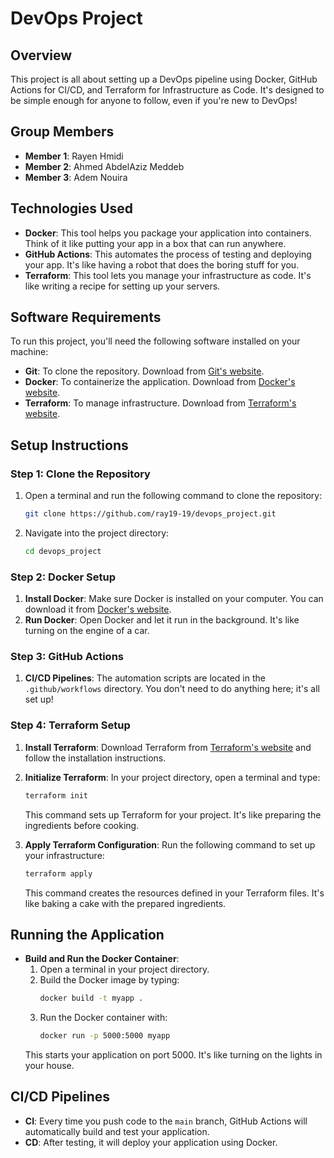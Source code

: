 # DevOps Project

## Overview

This project is all about setting up a DevOps pipeline using Docker, GitHub Actions for CI/CD, and Terraform for Infrastructure as Code. It's designed to be simple enough for anyone to follow, even if you're new to DevOps!


## Group Members

- **Member 1**: Rayen Hmidi
- **Member 2**: Ahmed AbdelAziz Meddeb
- **Member 3**: Adem Nouira


## Technologies Used

- **Docker**: This tool helps you package your application into containers. Think of it like putting your app in a box that can run anywhere.
- **GitHub Actions**: This automates the process of testing and deploying your app. It's like having a robot that does the boring stuff for you.
- **Terraform**: This tool lets you manage your infrastructure as code. It's like writing a recipe for setting up your servers.

## Software Requirements

To run this project, you'll need the following software installed on your machine:

- **Git**: To clone the repository. Download from [Git's website](https://git-scm.com/).
- **Docker**: To containerize the application. Download from [Docker's website](https://www.docker.com/).
- **Terraform**: To manage infrastructure. Download from [Terraform's website](https://www.terraform.io/downloads.html).

## Setup Instructions

### Step 1: Clone the Repository

1. Open a terminal and run the following command to clone the repository:
   ```bash
   git clone https://github.com/ray19-19/devops_project.git
   ```
2. Navigate into the project directory:
   ```bash
   cd devops_project
   ```

### Step 2: Docker Setup

1. **Install Docker**: Make sure Docker is installed on your computer. You can download it from [Docker's website](https://www.docker.com/).
2. **Run Docker**: Open Docker and let it run in the background. It's like turning on the engine of a car.

### Step 3: GitHub Actions

1. **CI/CD Pipelines**: The automation scripts are located in the `.github/workflows` directory. You don't need to do anything here; it's all set up!

### Step 4: Terraform Setup

1. **Install Terraform**: Download Terraform from [Terraform's website](https://www.terraform.io/downloads.html) and follow the installation instructions.
2. **Initialize Terraform**: In your project directory, open a terminal and type:
   ```bash
   terraform init
   ```
   This command sets up Terraform for your project. It's like preparing the ingredients before cooking.

3. **Apply Terraform Configuration**: Run the following command to set up your infrastructure:
   ```bash
   terraform apply
   ```
   This command creates the resources defined in your Terraform files. It's like baking a cake with the prepared ingredients.

## Running the Application

- **Build and Run the Docker Container**:
  1. Open a terminal in your project directory.
  2. Build the Docker image by typing:
     ```bash
     docker build -t myapp .
     ```
  3. Run the Docker container with:
     ```bash
     docker run -p 5000:5000 myapp
     ```
  This starts your application on port 5000. It's like turning on the lights in your house.

## CI/CD Pipelines

- **CI**: Every time you push code to the `main` branch, GitHub Actions will automatically build and test your application.
- **CD**: After testing, it will deploy your application using Docker.
